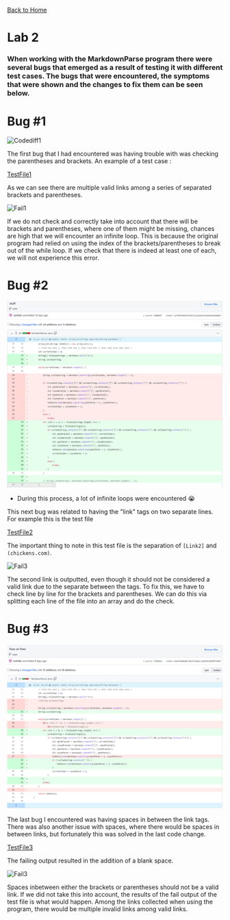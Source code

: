 [Back to Home](https://smhitle.github.io/cse15l-lab-reports/)

# Lab 2

### When working with the MarkdownParse program there were several bugs that emerged as a result of testing it with different test cases. The bugs that were encountered, the symptoms that were shown and the changes to fix them can be seen below.

# Bug #1 

![Codediff1]()

The first bug that I had encountered was having trouble with was checking the parentheses and brackets. An example of a test case :

[TestFile1](https://smhitle.github.io/cse15l-lab-reports/Files/file2.md)

As we can see there are multiple valid links among a series of separated brackets and parentheses.

![Fail1]()

If we do not check and correctly take into account that there will be brackets and parentheses, where one of them might be missing, chances are high that we will encounter an infinite loop. This is because the original program had relied on using the index of the brackets/parentheses to break out of the while loop. If we check that there is indeed at least one of each, we will not experience this error.

# Bug #2

![Codediff2](Images/codediff1.PNG)
* During this process, a lot of infinite loops were encountered 😭

This next bug was related to having the "link" tags on two separate lines. For example this is the test file 

[TestFile2]()

The important thing to note in this test file is the separation of `[Link2]` and `(chickens.com)`. 

![Fail3]()

The second link is outputted, even though it should not be considered a valid link due to the separate between the tags. To fix this, we have to check line by line for the brackets and parentheses. We can do this via splitting each line of the file into an array and do the check.


# Bug #3
![Codediff3](Images/codediff3.PNG)

The last bug I encountered was having spaces in between the link tags. There was also another issue with spaces, where there would be spaces in between links, but fortunately this was solved in the last code change.

[TestFile3]()

The failing output resulted in the addition of a blank space.

![Fail3]()

Spaces inbetween either the brackets or parentheses should not be a valid link. If we did not take this into account, the results of the fail output of the test file is what would happen. Among the links collected when using the program, there would be multiple invalid links among valid links.

